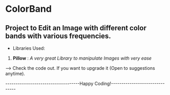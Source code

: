 # ColorBand

## Project to Edit an Image with different color bands with various frequencies.

* Libraries Used:  
1. **Pillow** : *A very great Library to manipulate Images with very ease*

--> Check the code out. If you want to upgrade it (Open to suggestions anytime).

------------------------------------Happy Coding!-------------------------------
